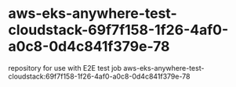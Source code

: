 # aws-eks-anywhere-test-cloudstack-69f7f158-1f26-4af0-a0c8-0d4c841f379e-78
repository for use with E2E test job aws-eks-anywhere-test-cloudstack:69f7f158-1f26-4af0-a0c8-0d4c841f379e-78
